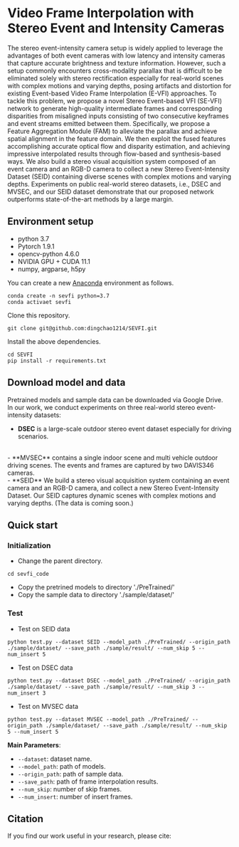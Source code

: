# Video Frame Interpolation with Stereo Event and Intensity Cameras

The stereo event-intensity camera setup is widely applied to leverage the advantages of both event cameras with low latency and intensity cameras that capture accurate brightness and texture information. However, such a setup commonly encounters cross-modality parallax that is difficult to be eliminated solely with stereo rectification especially for real-world scenes with complex motions and varying depths, posing artifacts and distortion for existing Event-based Video Frame Interpolation (E-VFI) approaches. 
To tackle this problem, we propose a novel Stereo Event-based VFI (SE-VFI) network to generate high-quality intermediate frames and corresponding disparities from misaligned inputs consisting of two consecutive keyframes and event streams emitted between them.
Specifically, we propose a Feature Aggregation Module (FAM) to alleviate the parallax and achieve spatial alignment in the feature domain. We then exploit the fused features accomplishing accurate optical flow and disparity estimation, and achieving impressive interpolated results through flow-based and synthesis-based ways.
We also build a stereo visual acquisition system composed of an event camera and an RGB-D camera to collect a new Stereo Event-Intensity Dataset (SEID) containing diverse scenes with complex motions and varying depths. 
Experiments on public real-world stereo datasets, i.e., DSEC and MVSEC, and our SEID dataset demonstrate that our proposed network outperforms state-of-the-art methods by a large margin.

## Environment setup
- python 3.7
- Pytorch 1.9.1
- opencv-python 4.6.0
- NVIDIA GPU + CUDA 11.1
- numpy, argparse, h5py

You can create a new [Anaconda](https://www.anaconda.com/products/individual) environment as follows.
<br>
```buildoutcfg
conda create -n sevfi python=3.7
conda activaet sevfi
```
Clone this repository.
```buildoutcfg
git clone git@github.com:dingchao1214/SEVFI.git
```
Install the above dependencies.
```buildoutcfg
cd SEVFI
pip install -r requirements.txt
```

## Download model and data
Pretrained models and sample data can be downloaded via Google Drive.
<br>
In our work, we conduct experiments on three real-world stereo event-intensity datasets:
<br>
- **DSEC** is a large-scale outdoor stereo event dataset especially for driving scenarios.
<br>
- **MVSEC** contains a single indoor scene and multi vehicle outdoor driving scenes. The events and frames are captured by two DAVIS346 cameras.
<br>
- **SEID** We build a stereo visual acquisition system containing an event camera and an RGB-D camera, and collect a new Stereo Event-Intensity Dataset. Our SEID captures dynamic scenes with complex motions and varying depths. (The data is coming soon.)

## Quick start
### Initialization 
- Change the parent directory.
```buildoutcfg
cd sevfi_code
```
- Copy the pretrined models to directory './PreTrained/'
- Copy the sample data to directory './sample/dataset/'

### Test
- Test on SEID data
```buildoutcfg
python test.py --dataset SEID --model_path ./PreTrained/ --origin_path ./sample/dataset/ --save_path ./sample/result/ --num_skip 5 --num_insert 5
```
- Test on DSEC data
```buildoutcfg
python test.py --dataset DSEC --model_path ./PreTrained/ --origin_path ./sample/dataset/ --save_path ./sample/result/ --num_skip 3 --num_insert 3
```
- Test on MVSEC data
```buildoutcfg
python test.py --dataset MVSEC --model_path ./PreTrained/ --origin_path ./sample/dataset/ --save_path ./sample/result/ --num_skip 5 --num_insert 5
```
**Main Parameters**:
- `--dataset`: dataset name.
- `--model_path`: path of models.
- `--origin_path`: path of sample data.
- `--save_path`: path of frame interpolation results.
- `--num_skip`: number of skip frames.
- `--num_insert`: number of insert frames.

## Citation
If you find our work useful in your research, please cite:
```buildoutcfg

```
